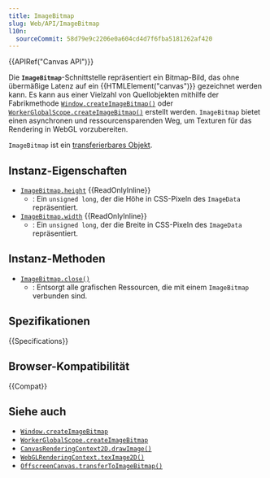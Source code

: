 ```yaml
---
title: ImageBitmap
slug: Web/API/ImageBitmap
l10n:
  sourceCommit: 58d79e9c2206e0a604cd4d7f6fba5181262af420
---
```


{{APIRef("Canvas API")}}

Die **`ImageBitmap`**-Schnittstelle repräsentiert ein Bitmap-Bild, das ohne übermäßige Latenz auf ein {{HTMLElement("canvas")}} gezeichnet werden kann. Es kann aus einer Vielzahl von Quellobjekten mithilfe der Fabrikmethode [`Window.createImageBitmap()`](/de/docs/Web/API/Window/createImageBitmap) oder [`WorkerGlobalScope.createImageBitmap()`](/de/docs/Web/API/WorkerGlobalScope/createImageBitmap) erstellt werden. `ImageBitmap` bietet einen asynchronen und ressourcensparenden Weg, um Texturen für das Rendering in WebGL vorzubereiten.

`ImageBitmap` ist ein [transferierbares Objekt](/de/docs/Web/API/Web_Workers_API/Transferable_objects).

## Instanz-Eigenschaften

- [`ImageBitmap.height`](/de/docs/Web/API/ImageBitmap/height) {{ReadOnlyInline}}
  - : Ein `unsigned long`, der die Höhe in CSS-Pixeln des `ImageData` repräsentiert.
- [`ImageBitmap.width`](/de/docs/Web/API/ImageBitmap/width) {{ReadOnlyInline}}
  - : Ein `unsigned long`, der die Breite in CSS-Pixeln des `ImageData` repräsentiert.

## Instanz-Methoden

- [`ImageBitmap.close()`](/de/docs/Web/API/ImageBitmap/close)
  - : Entsorgt alle grafischen Ressourcen, die mit einem `ImageBitmap` verbunden sind.

## Spezifikationen

{{Specifications}}

## Browser-Kompatibilität

{{Compat}}

## Siehe auch

- [`Window.createImageBitmap`](/de/docs/Web/API/Window/createImageBitmap)
- [`WorkerGlobalScope.createImageBitmap`](/de/docs/Web/API/WorkerGlobalScope/createImageBitmap)
- [`CanvasRenderingContext2D.drawImage()`](/de/docs/Web/API/CanvasRenderingContext2D/drawImage)
- [`WebGLRenderingContext.texImage2D()`](/de/docs/Web/API/WebGLRenderingContext/texImage2D)
- [`OffscreenCanvas.transferToImageBitmap()`](/de/docs/Web/API/OffscreenCanvas/transferToImageBitmap)
